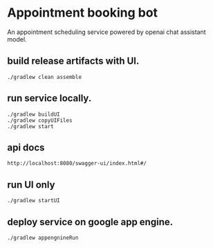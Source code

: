 # Appointment booking bot
An appointment scheduling service powered by openai chat assistant model.

## build release artifacts with UI.
`./gradlew clean assemble`

## run service locally.
```
./gradlew buildUI
./gradlew copyUIFiles
./gradlew start
```

## api docs
```
http://localhost:8080/swagger-ui/index.html#/
```

## run UI only
```
./gradlew startUI
```
## deploy service on google app engine.
```
./gradlew appengnineRun
```